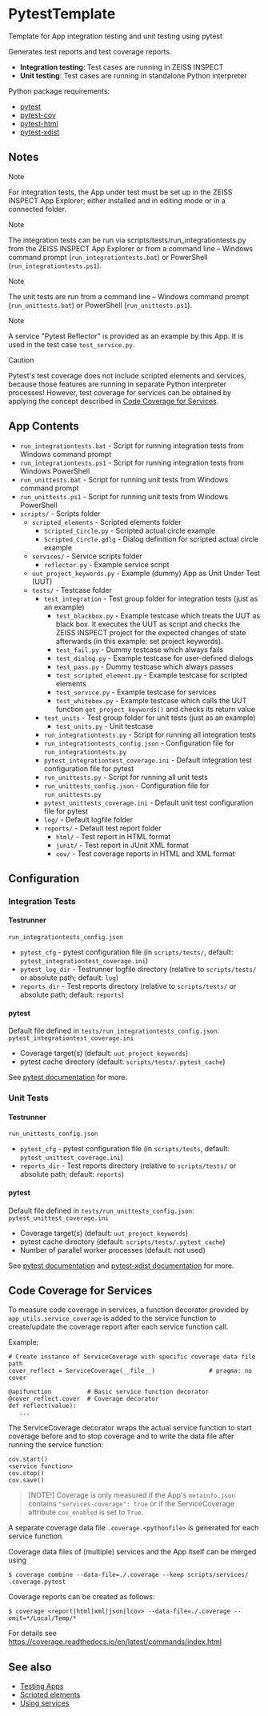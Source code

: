 # PytestTemplate

Template for App integration testing and unit testing using pytest

Generates test reports and test coverage reports.

* **Integration testing**: Test cases are running in ZEISS INSPECT
* **Unit testing**: Test cases are running in standalone Python interpreter

Python package requirements:
* [pytest](https://pypi.org/project/pytest/)
* [pytest-cov](https://pypi.org/project/pytest-cov/)
* [pytest-html](https://pypi.org/project/pytest-html/)
* [pytest-xdist](https://pypi.org/project/pytest-xdist/)

## Notes

> [!NOTE]
> For integration tests, the App under test must be set up in the ZEISS INSPECT App Explorer; either installed and in editing mode or in a connected folder.

> [!NOTE]
> The integration tests can be run via scripts/tests/run_integrationtests.py from the ZEISS INSPECT App Explorer or from a command line &ndash; Windows command prompt (`run_integrationtests.bat`) or PowerShell (`run_integrationtests.ps1`).

> [!NOTE]
> The unit tests are run from a command line &ndash; Windows command prompt (`run_unittests.bat`) or PowerShell (`run_unittests.ps1`).

> [!NOTE]
> A service "Pytest Reflector" is provided as an example by this App. It is used in the test case `test_service.py`.

> [!CAUTION]
> Pytest's test coverage does not include scripted elements and services, because those features are running in separate Python interpreter processes! However, test coverage for services can be obtained by applying the concept described in [Code Coverage for Services](#code-coverage-for-services). 

## App Contents

- `run_integrationtests.bat` - Script for running integration tests from Windows command prompt
- `run_integrationtests.ps1` - Script for running integration tests from Windows PowerShell
- `run_unittests.bat` - Script for running unit tests from Windows command prompt
- `run_unittests.ps1` - Script for running unit tests from Windows PowerShell
- `scripts/` - Scripts folder
   - `scripted_elements` - Scripted elements folder
      - `Scripted_Circle.py` - Scripted actual circle example
      - `Scripted_Circle.gdlg` - Dialog definition for scripted actual circle example
   - `services/` - Service scripts folder
      - `reflector.py` - Example service script
   - `uut_project_keywords.py` - Example (dummy) App as Unit Under Test (UUT)
   - `tests/` - Testcase folder
      - `test_integration` - Test group folder for integration tests (just as an example)
         - `test_blackbox.py` - Example testcase which treats the UUT as black box. It executes the UUT as script and checks the ZEISS INSPECT project for the expected changes of state afterwards (in this example: set project keywords).
         - `test_fail.py` - Dummy testcase which always fails
         - `test_dialog.py` - Example testcase for user-defined dialogs
         - `test_pass.py` - Dummy testcase which always passes
         - `test_scripted_element.py` - Example testcase for scripted elements
         - `test_service.py` - Example testcase for services
         - `test_whitebox.py` - Example testcase which calls the UUT function `get_project_keywords()` and checks its return value
      - `test_units` - Test group folder for unit tests (just as an example)
         - `test_units.py` - Unit testcase
      - `run_integrationtests.py` - Script for running all integration tests
      - `run_integrationtests_config.json` - Configuration file for `run_integrationtests.py`
      - `pytest_integrationtest_coverage.ini` - Default integration test configuration file for pytest
      - `run_unittests.py` - Script for running all unit tests
      - `run_unittests_config.json` - Configuration file for `run_unittests.py`
      - `pytest_unittests_coverage.ini` - Default unit test configuration file for pytest
      - `log/` - Default logfile folder
      - `reports/` - Default test report folder
        - `html/` - Test report in HTML format
        - `junit/` - Test report in JUnit XML format
        - `cov/` - Test coverage reports in HTML and XML format

## Configuration

### Integration Tests

#### Testrunner

`run_integrationtests_config.json`

* `pytest_cfg` - pytest configuration file (in `scripts/tests/`, default: `pytest_integrationtest_coverage.ini`)
* `pytest_log_dir` - Testrunner logfile directory (relative to `scripts/tests/` or absolute path; default: `log`)
* `reports_dir` - Test reports directory (relative to `scripts/tests/` or absolute path; default: `reports`)

#### pytest

Default file defined in `tests/run_integrationtests_config.json`: `pytest_integrationtest_coverage.ini`

* Coverage target(s) (default: `uut_project_keywords`)
* pytest cache directory (default: `scripts/tests/.pytest_cache`)

See [pytest documentation](https://pytest-html.readthedocs.io/en/latest/) for more.

### Unit Tests

#### Testrunner

`run_unittests_config.json`

* `pytest_cfg` - pytest configuration file (in `scripts/tests`, default: `pytest_unittest_coverage.ini`)
* `reports_dir` -  Test reports directory (relative to `scripts/tests/` or absolute path; default: `reports`)

#### pytest

Default file defined in `tests/run_unittests_config.json`: `pytest_unittest_coverage.ini`

* Coverage target(s) (default: `uut_project_keywords`)
* pytest cache directory (default: `scripts/tests/.pytest_cache`)
* Number of parallel worker processes (default: not used)

See [pytest documentation](https://pytest-html.readthedocs.io/en/latest/) and 
[pytest-xdist documentation](https://pytest-xdist.readthedocs.io/en/stable/) for more.

## Code Coverage for Services

To measure code coverage in services, a function decorator provided by `app_utils.service_coverage` is added to the service function to create/update the coverage report after each service function call. 

Example:

```
# Create instance of ServiceCoverage with specific coverage data file path
cover_reflect = ServiceCoverage(__file__)               # pragma: no cover

@apifunction          # Basic service function decorator
@cover_reflect.cover  # Coverage decorator
def reflect(value):
   ...
```

The ServiceCoverage decorator wraps the actual service function to start coverage before and to stop coverage and to write the data file after running the service function:

```
cov.start()
<service function>
cov.stop()
cov.save()
```

> [NOTE!]
> Coverage is only measured if the App's `metainfo.json` contains `"services-coverage": true` or if the ServiceCoverage attribute `cov_enabled` is set to `True`.

A separate coverage data file `.coverage.<pythonfile>` is generated for each service function.

Coverage data files of (multiple) services and the App itself can be merged using

```
$ coverage combine --data-file=./.coverage --keep scripts/services/ .coverage.pytest
```

Coverage reports can be created as follows:

```
$ coverage <report|html|xml|json|lcov> --data-file=./.coverage --omit=*/Local/Temp/*
```

For details see https://coverage.readthedocs.io/en/latest/commands/index.html

## See also

* [Testing Apps](https://zeiss.github.io/zeiss-inspect-app-api/2025/howtos/testing_apps/testing_apps.html)
* [Scripted elements](https://zeiss.github.io/zeiss-inspect-app-api/2025/howtos/scripted_elements/scripted_elements_toc.html)
* [Using services](https://zeiss.github.io/zeiss-inspect-app-api/2025/howtos/using_services/using_services.html)
